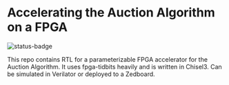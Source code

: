 Accelerating the Auction Algorithm on a FPGA
=======================

![status-badge](https://github.com/erlingrj/auction-accelerator/workflows/Continuous%Integration/badge.svg)


This repo contains RTL for a parameterizable FPGA accelerator for the Auction Algorithm.
It uses fpga-tidbits heavily and is written in Chisel3. Can be simulated in Verilator or deployed to a Zedboard.

